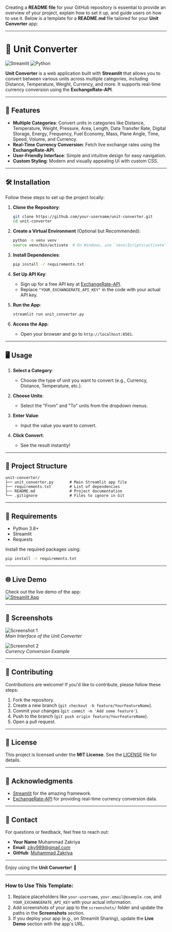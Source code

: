 Creating a **README file** for your GitHub repository is essential to provide an overview of your project, explain how to set it up, and guide users on how to use it. Below is a template for a **README.md** file tailored for your **Unit Converter** app:

---

# 📏 Unit Converter

![Streamlit](https://img.shields.io/badge/Streamlit-FF4B4B?style=for-the-badge&logo=Streamlit&logoColor=white)
![Python](https://img.shields.io/badge/Python-3776AB?style=for-the-badge&logo=python&logoColor=white)

**Unit Converter** is a web application built with **Streamlit** that allows you to convert between various units across multiple categories, including Distance, Temperature, Weight, Currency, and more. It supports real-time currency conversion using the **ExchangeRate-API**.

---

## 🚀 Features

- **Multiple Categories**: Convert units in categories like Distance, Temperature, Weight, Pressure, Area, Length, Data Transfer Rate, Digital Storage, Energy, Frequency, Fuel Economy, Mass, Plane Angle, Time, Speed, Volume, and Currency.
- **Real-Time Currency Conversion**: Fetch live exchange rates using the **ExchangeRate-API**.
- **User-Friendly Interface**: Simple and intuitive design for easy navigation.
- **Custom Styling**: Modern and visually appealing UI with custom CSS.

---

## 🛠️ Installation

Follow these steps to set up the project locally:

1. **Clone the Repository**:
   ```bash
   git clone https://github.com/your-username/unit-converter.git
   cd unit-converter
   ```

2. **Create a Virtual Environment** (Optional but Recommended):
   ```bash
   python -m venv venv
   source venv/bin/activate  # On Windows, use `venv\Scripts\activate`
   ```

3. **Install Dependencies**:
   ```bash
   pip install -r requirements.txt
   ```

4. **Set Up API Key**:
   - Sign up for a free API key at [ExchangeRate-API](https://www.exchangerate-api.com/).
   - Replace `"YOUR_EXCHANGERATE_API_KEY"` in the code with your actual API key.

5. **Run the App**:
   ```bash
   streamlit run unit_converter.py
   ```

6. **Access the App**:
   - Open your browser and go to `http://localhost:8501`.

---

## 🖥️ Usage

1. **Select a Category**:
   - Choose the type of unit you want to convert (e.g., Currency, Distance, Temperature, etc.).

2. **Choose Units**:
   - Select the "From" and "To" units from the dropdown menus.

3. **Enter Value**:
   - Input the value you want to convert.

4. **Click Convert**:
   - See the result instantly!

---

## 📂 Project Structure

```
unit-converter/
├── unit_converter.py       # Main Streamlit app file
├── requirements.txt        # List of dependencies
├── README.md               # Project documentation
└── .gitignore              # Files to ignore in Git
```

---

## 📝 Requirements

- Python 3.8+
- Streamlit
- Requests

Install the required packages using:
```bash
pip install -r requirements.txt
```

---

## 🌐 Live Demo

Check out the live demo of the app:  
[![Streamlit App](https://static.streamlit.io/badges/streamlit_badge_black_white.svg)](https://your-streamlit-app-url.com)

---

## 📸 Screenshots

![Screenshot 1](screenshots/screenshot1.png)  
*Main Interface of the Unit Converter*

![Screenshot 2](screenshots/screenshot2.png)  
*Currency Conversion Example*

---

## 🤝 Contributing

Contributions are welcome! If you'd like to contribute, please follow these steps:

1. Fork the repository.
2. Create a new branch (`git checkout -b feature/YourFeatureName`).
3. Commit your changes (`git commit -m 'Add some feature'`).
4. Push to the branch (`git push origin feature/YourFeatureName`).
5. Open a pull request.

---

## 📄 License

This project is licensed under the **MIT License**. See the [LICENSE](LICENSE) file for details.

---

## 🙏 Acknowledgments

- [Streamlit](https://streamlit.io/) for the amazing framework.
- [ExchangeRate-API](https://www.exchangerate-api.com/) for providing real-time currency conversion data.

---

## 📧 Contact

For questions or feedback, feel free to reach out:  
- **Your Name**  Muhammad Zakriya
- **Email**: ziky989@gmail.com  
- **GitHub**: [Muhammad Zakriya](https://github.com/MZakriya/Unit_Converter) 

---

Enjoy using the **Unit Converter**! 🚀

---

### How to Use This Template:
1. Replace placeholders like `your-username`, `your.email@example.com`, and `YOUR_EXCHANGERATE_API_KEY` with your actual information.
2. Add screenshots of your app to the `screenshots/` folder and update the paths in the **Screenshots** section.
3. If you deploy your app (e.g., on Streamlit Sharing), update the **Live Demo** section with the app's URL.
